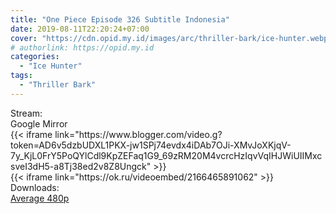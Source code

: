 ```yaml
---
title: "One Piece Episode 326 Subtitle Indonesia"
date: 2019-08-11T22:20:24+07:00
cover: "https://cdn.opid.my.id/images/arc/thriller-bark/ice-hunter.webp" # Optional, cover
# authorlink: https://opid.my.id
categories:
  - "Ice Hunter"
tags:
  - "Thriller Bark"
---
```

<div class="ui menu violet borderless inverted">
  <div class="header item active">
        Stream:
    </div>
  <a class="active item" data-tab="google">
    <i class="google drive icon"></i> Google
  </a>
  <a class="item nounderline" data-tab="mirror">
    <i class="odnoklassniki icon"></i> Mirror
  </a>
</div>
<div class="ui bottom attached tab segment active" style="border:0 !important;" data-tab="google">
{{< iframe link="https://www.blogger.com/video.g?token=AD6v5dzbUDXL1PKX-jw1SPj74evdx4iDAb7OJi-XMvJoXKjqV-7y_KjL0FrY5PoQYlCdl9KpZEFaq1G9_69zRM20M4vcrcHzIqvVqIHJWiUIIMxcsveI3dH5-a8Tj38ed2v8Z8Ungck" >}}
</div>
<div class="ui bottom attached tab segment" style="border:0 !important;" data-tab="mirror">
{{< iframe link="https://ok.ru/videoembed/2166465891062" >}}
</div>
<div class="ui menu violet borderless inverted">
  <div class="header item active">
        Downloads:
    </div>
  <a class="item nounderline" href="https://ouo.io/ossZLO" target="_blank" rel="dofollow"><i class="google drive icon"></i>
    Average 480p</a>
</div>
